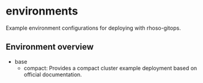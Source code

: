 # environments

Example environment configurations for deploying with rhoso-gitops.

## Environment overview

* base
  * compact: Provides a compact cluster example deployment based on official
    documentation.
